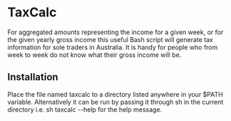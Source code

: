 # TaxCalc
For aggregated amounts representing the income for a given week, or for the given yearly gross income this useful Bash script will generate tax information for sole traders in Australia. It is handy for people who from week to week do not know what their gross income will be. 

## Installation
Place the file named taxcalc to a directory listed anywhere in your $PATH variable. Alternatively it can be run by passing it through sh in the current directory i.e. sh taxcalc --help for the help message.
